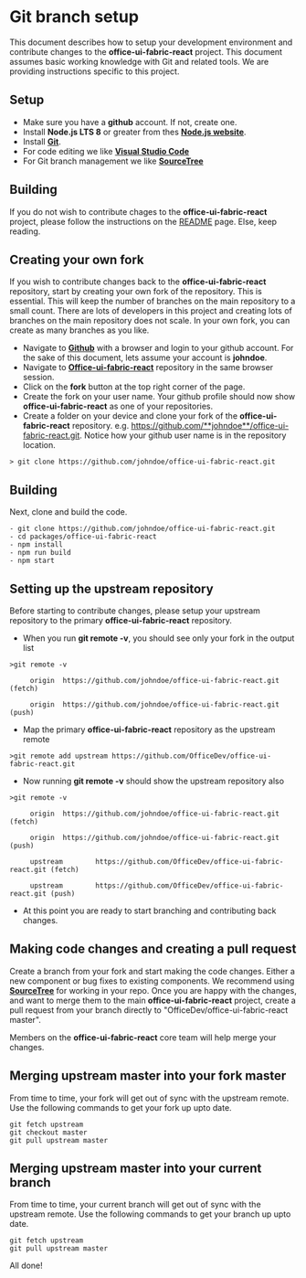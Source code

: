 # Git branch setup

This document describes how to setup your development environment and contribute changes to the **office-ui-fabric-react** project. This document assumes basic working knowledge with Git and related tools. We are providing instructions specific to this project.

## Setup

- Make sure you have a **github** account. If not, create one.
- Install **Node.js LTS 8** or greater from thes **[Node.js website](https://nodejs.org/en/)**.
- Install **[Git](https://git-scm.com/)**.
- For code editing we like **[Visual Studio Code ](https://code.visualstudio.com/)**
- For Git branch management we like **[SourceTree](https://www.atlassian.com/software/sourcetree)**

## Building

If you do not wish to contribute chages to the **office-ui-fabric-react** project, please follow the instructions on the [README](../README.md) page. Else, keep reading.

## Creating your own fork

If you wish to contribute changes back to the **office-ui-fabric-react** repository, start by creating your own fork of the repository. This is essential. This will keep the number of branches on the main repository to a small count. There are lots of developers in this project and creating lots of branches on the main repository does not scale. In your own fork, you can create as many branches as you like.

- Navigate to **[Github](https://www.github.com)** with a browser and login to your github account. For the sake of this document, lets assume your account is **johndoe**.
- Navigate to **[Office-ui-fabric-react](https://github.com/OfficeDev/office-ui-fabric-react)** repository in the same browser session.
- Click on the **fork** button at the top right corner of the page.
- Create the fork on your user name. Your github profile should now show **office-ui-fabric-react** as one of your repositories.
- Create a folder on your device and clone your fork of the **office-ui-fabric-react** repository. e.g. https://github.com/**johndoe**/office-ui-fabric-react.git. Notice how your github user name is in the repository location.

```
> git clone https://github.com/johndoe/office-ui-fabric-react.git
```

## Building

Next, clone and build the code.

```
- git clone https://github.com/johndoe/office-ui-fabric-react.git
- cd packages/office-ui-fabric-react
- npm install
- npm run build
- npm start
```

## Setting up the upstream repository

Before starting to contribute changes, please setup your upstream repository to the primary **office-ui-fabric-react** repository.

- When you run **git remote -v**, you should see only your fork in the output list

```
>git remote -v

     origin  https://github.com/johndoe/office-ui-fabric-react.git (fetch)

     origin  https://github.com/johndoe/office-ui-fabric-react.git (push)
```

- Map the primary **office-ui-fabric-react** repository as the upstream remote

```
>git remote add upstream https://github.com/OfficeDev/office-ui-fabric-react.git
```

- Now running **git remote -v** should show the upstream repository also

```
>git remote -v

     origin  https://github.com/johndoe/office-ui-fabric-react.git (fetch)

     origin  https://github.com/johndoe/office-ui-fabric-react.git (push)

     upstream        https://github.com/OfficeDev/office-ui-fabric-react.git (fetch)

     upstream        https://github.com/OfficeDev/office-ui-fabric-react.git (push)
```

- At this point you are ready to start branching and contributing back changes.

## Making code changes and creating a pull request

Create a branch from your fork and start making the code changes. Either a new component or bug fixes to existing components. We recommend using [**SourceTree**](https://www.sourcetreeapp.com/) for working in your repo. Once you are happy with the changes, and want to merge them to the main **office-ui-fabric-react** project, create a pull request from your branch directly to "OfficeDev/office-ui-fabric-react  master".

Members on the **office-ui-fabric-react** core team will help merge your changes.

## Merging upstream master into your fork master

From time to time, your fork will get out of sync with the upstream remote. Use the following commands to get your fork up upto date.

```
git fetch upstream
git checkout master
git pull upstream master
```

## Merging upstream master into your current branch

From time to time, your current branch will get out of sync with the upstream remote. Use the following commands to get your branch up upto date.

```
git fetch upstream
git pull upstream master
```

All done!
